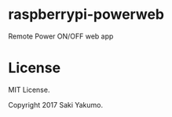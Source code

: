# raspberrypi-powerweb
Remote Power ON/OFF web app

# License
MIT License.

Copyright 2017 Saki Yakumo.
